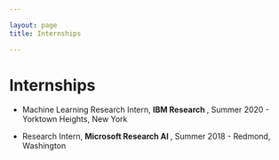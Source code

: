 ```yaml
---

layout: page
title: Internships

---
```

# Internships


* Machine Learning Research Intern, <b> IBM Research </b>, Summer 2020 - Yorktown Heights, New York

* Research Intern, <b>Microsoft Research AI </b>, Summer 2018 - Redmond, Washington